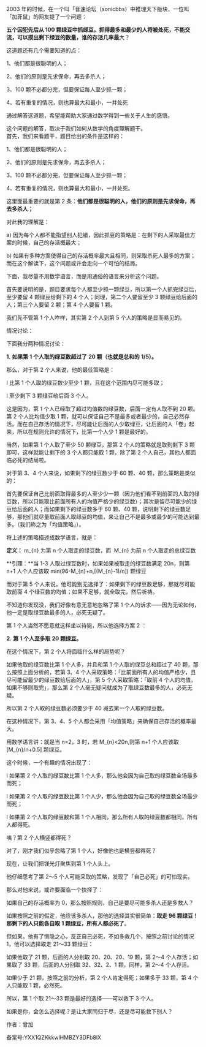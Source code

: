 2003 年的时候，在一个叫「音速论坛（sonicbbs）中推理天下版块，一位叫「加菲鼠」的网友提了一个问题：

**五个囚犯先后从 100 颗绿豆中抓绿豆。抓得最多和最少的人将被处死，不能交流，可以摸出剩下绿豆的数量，谁的存活几率最**大？

这道题还有几个需要知道的点：

1、他们都是很聪明的人；

2、他们的原则是先求保命，再去多杀人；

3、100 颗不必都分完，但要保证每人至少抓一颗；

4、若有重复的情况，则也算最大和最小，一并处死

通过解答这道题，希望能帮助大家通过数学得到一些关于人生的感悟。

这个问题的解答，取决于我们如何从数学的角度理解题干。  
首先，我们来看题干，题目给出的条件是这样的：

1、他们都是很聪明的人；

2、他们的原则是先求保命，再去多杀人；

3、100 颗不必都分完，但要保证每人至少抓一颗；

4、若有重复的情况，则也算最大和最小，一并处死。

这里面最重要的就是第 2 条：**他们都是很聪明的人，他们的原则是先求保命，再去多杀人；**

对此我的理解是：

a\) 因为每个人都不能指望别人犯错，因此抓豆的策略是：在剩下的人采取最佳方案的时候，自己的存活概最大；

b\) 如果有多种方案使得自己的存活概率最大且相同，则采取杀死人最多的方案；  
而在这个解读下，这个问题或许会走向一个可怕的结局。

下面，我尽量不用数学语言，而是用通俗的语言来分析这个问题。

首先要说明的是，题目要求每个人都至少抓一颗绿豆，所以第一个人抓完绿豆后，至少要留 4 颗绿豆给剩下的 4 个人；同理，第二个人要留至少 3 颗绿豆给后面的人；第三个人要留 2 颗；第 4 个人要留 1 颗。

我们先不管第 1 个人咋样，其实第 2 个人到第 5 个人的策略是显而易见的。

情况讨论：

下面我分两种情况讨论：

**1.** **如果第** **1 个人取的绿豆数超过了** **20 颗（也就是总和的** **1/5）。** 

那么，对于第 2 个人来说，他的最佳策略是：

l 比第 1 个人取的绿豆数少至少 1 颗，且在这个范围内尽可能多取；

l 至少剩下 3 颗绿豆给后面 3 个人。

这是因为，第 1 个人已经取了超过均值数的绿豆数，后面一定有人取不到 20 颗。第 2 个人比均值少取 1 颗，就可以保证自己不是最多或者最少的，自己必然存活。而在自己存活的情况下，尽可能让后面的人少取绿豆，让后面的人「卷」起来，所以在规则允许的情况下，比第一个人少 1 颗是最好的。

当然，如果第 1 个人取了至少 50 颗绿豆，那第 2 个人的策略就是取到剩下 3 颗即可，这样就能让剩下的 3 个人都只能取 1 颗，除了第 2 个人自己，其他人都面临必死的结局啦。

对于第 3、4 个人来说，如果剩下的绿豆数少于 60 颗、40 颗，那么策略是类似的：

首先要保证自己比前面取得最多的人至少少一颗（因为他们看不到前面的人取的绿豆数，所以只能取比前面所有人的均值严格少的绿豆数）；其次是留尽可能少的绿豆给后面的人；而如果剩下的绿豆数多于 60 颗、40 颗，说明剩下的绿豆数足够，那他们就尽量取前面人取绿豆的均值，来让自己不是最多或最少的可能达到最多。（我们称之为「均值策略」）。

将上述的策略描述成数学语言，就是：

**定义：** m\_\{n\} 为第 n 个人取走的绿豆数，而  M\_\{n\} 为前 n 个人取走的总绿豆数

**引理：**当 1-3 人取过绿豆数时，如果如果被取走的绿豆数满足 20n，则第 n+1 人个人应该取 min\(96-M\_\{n\}+n,\[\(M\_\{n\}-1\)/n\]\) 颗绿豆

而对于第 5 个人来说，他可能别无选择了：如果剩下的绿豆数足够，那就尽可能取前面 4 个绿豆数的均值；如果不足够，就全取完，然后祈祷。

不知道你发现没，我们好像有意无意地忽略了第 1 个人的诉求——因为无论如何，他一定是取绿豆数最多的人，必死无疑了。

第 1 个人当然不愿意就这样坐以待毙，所以他选择方案 2 ：

**2.** **第** **1 个人至多取** **20 颗绿豆。**

在这个情况下，第 2 个人将面临什么样的局势呢？

如果他取的绿豆数比第 1 个人多，并且和第 1 个人取的绿豆总和超过了 40 颗，那么按照上面分析的，若第 3、4 个人采取策略：「比前面所有人的均值严格少，且尽可能留最少的绿豆数给后面的人」，第 5 个人采取策略：「取前 4 个人的均值，如果不够则取完」，那么第 2 个人毫无疑问就成为了取绿豆数最多的人，必死无疑。

所以第 2 个人取的绿豆数必须要少于 40 减去第一个人取的绿豆数。

在这种情况下，第 3、4、5 个人都会采用「均值策略」来确保自己存活的概率最大。

用数学语言讲：就是当 n=2，3 时，若 M\_\{n\}\<20n,则第 n+1 个人应该取 \[M\_\{n\}/n+0.5\] 颗绿豆。

这个时候，一个有趣的情况出现了：

l 如果第 2 个人取的绿豆数比第 1 个人多，那么他会因为自己取的绿豆数全场最多而死；

l 如果第 2 个人取的绿豆数比第 1 个人少，那么他会因为自己取的绿豆数全场最少而死；

l 如果第 2 个人取的绿豆数和第 1 个人相同，那么所有人取的绿豆数都相同，所有人都得死。

咦？第 2 个人横竖都得死？

对了，刚才我们似乎忽略了第 1 个人，好像他也是横竖都得死？

现在，让我们把镁光灯聚焦到第 1 个人头上。

他仔细思考了第 2～5 个人可能采取的策略，发现了「自己必死」的可怕现实。

那么对他来说，或许要面临一个抉择了：

如果自己的存活概率为 0，那么按照规则，自己是要尽可能多杀人还是多救人？

如果按照之前的假定，他应该多杀人，那他的选择其实很简单：**取走 96 颗绿豆！那剩下的人只能各自取** **1 颗绿豆，所有人都必死了**。

但如果，他有了恻隐之心，反正自己必死，不如多救几个，按照之前讨论的情况 1，他可以选择取走 21～33 颗绿豆：

如果他取了 21 颗，后面的人分别取 20、20、20、19 颗，第 2～4 个人存活；如果取了 33 颗，后面的人分别取 32、32、2、1 颗，同样，第 2～4 个人存活。

如果少于 21 颗，按照之前的分析，第 2 个人肯定得死；如果多于 33 颗，第 4 个人只能取 1 颗，必然死。

所以，第 1 个取 21～33 颗是最好的选择——可以救下 3 个人。

如果是你，会怎么选择呢？是让大家同归于尽，还是尽可能救下别人？

作者：曾加

备案号:YXX1QZKkkwlHMBZY3DFb8lX